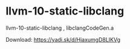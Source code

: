 # llvm-10-static-libclang
llvm-10-static-libclang , libclangCodeGen.a

Download: https://yadi.sk/d/HjaxumgD8LIKVg

